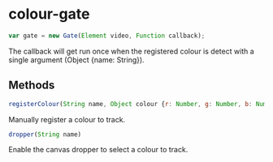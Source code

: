 # colour-gate

```js
var gate = new Gate(Element video, Function callback);
```

The callback will get run once when the registered colour is detect with a single argument (Object {name: String}).

## Methods

```js
registerColour(String name, Object colour {r: Number, g: Number, b: Number});
```

Manually register a colour to track.

```js
dropper(String name)
```

Enable the canvas dropper to select a colour to track.
